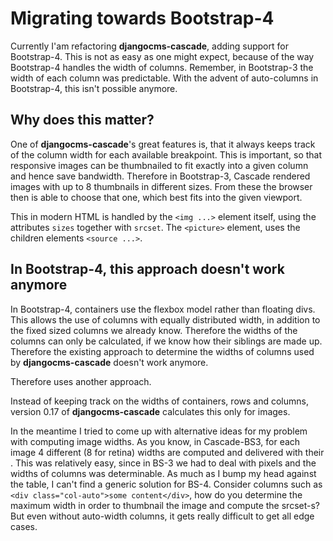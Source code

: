 # Migrating towards Bootstrap-4

Currently I'am refactoring **djangocms-cascade**, adding support for Bootstrap-4. This is not as
easy as one might expect, because of the way Bootstrap-4 handles the width of columns. Remember,
in Bootstrap-3 the width of each column was predictable. With the advent of auto-columns in
Bootstrap-4, this isn't possible anymore.


## Why does this matter?

One of **djangocms-cascade**'s great features is, that it always keeps track of the column
width for each available breakpoint. This is important, so that responsive images can be
thumbnailed to fit exactly into a given column and hence save bandwidth. Therefore in Bootstrap-3,
Cascade rendered images with up to 8 thumbnails in different sizes. From these the browser then is
able to choose that one, which best fits into the given viewport.

This in modern HTML is handled by the `<img ...>` element itself, using the attributes `sizes`
together with `srcset`. The `<picture>` element, uses the children elements `<source ...>`.


## In Bootstrap-4, this approach doesn't work anymore 

In Bootstrap-4, containers use the flexbox model rather than floating divs. This allows the use
of columns with equally distributed width, in addition to the fixed sized columns we already know.
Therefore the widths of the columns can only be calculated, if we know how their siblings are made
up. Therefore the existing approach to determine the widths of columns used by **djangocms-cascade**
doesn't work anymore.

Therefore uses another approach.

Instead of keeping track on the widths of containers, rows and columns, version 0.17 of
**djangocms-cascade** calculates this only for images.


In the meantime I tried to come up with alternative ideas for my problem with computing image
widths.
As you know, in Cascade-BS3, for each image 4 different (8 for retina) widths are computed and
delivered with their <img srcset="...">. This was relatively easy, since in BS-3 we had to deal
with pixels and the widths of columns was determinable. As much as I bump my head against the table,
I can't find a generic solution for BS-4. Consider columns such as `<div class="col-auto">some content</div>`,
how do you determine the maximum width in order to thumbnail the image and compute the srcset-s?
But even without auto-width columns, it gets really difficult to get all edge cases.
